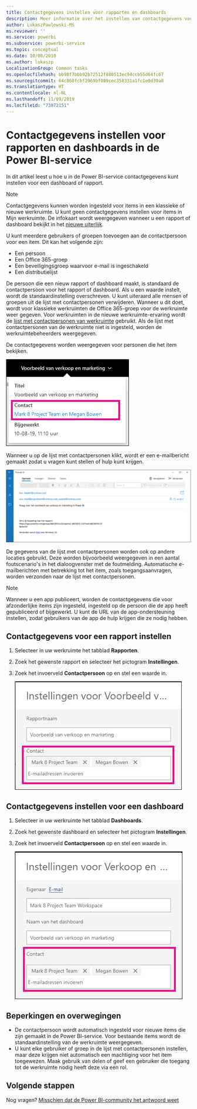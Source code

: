 ```yaml
---
title: Contactgegevens instellen voor rapporten en dashboards
description: Meer informatie over het instellen van contactgegevens voor rapporten en dashboards.
author: LukaszPawlowski-MS
ms.reviewer: ''
ms.service: powerbi
ms.subservice: powerbi-service
ms.topic: conceptual
ms.date: 10/08/2010
ms.author: lukaszp
LocalizationGroup: Common tasks
ms.openlocfilehash: bb98f7bbb92b72512f880513ec94ccb55d64fc67
ms.sourcegitcommit: 64c860fcbf2969bf089cec358331a1fc1e0d39a8
ms.translationtype: HT
ms.contentlocale: nl-NL
ms.lasthandoff: 11/09/2019
ms.locfileid: "73872151"
---
```

# <a name="set-contact-information-for-reports-and-dashboards-in-the-power-bi-service"></a>Contactgegevens instellen voor rapporten en dashboards in de Power BI-service
In dit artikel leest u hoe u in de Power BI-service contactgegevens kunt instellen voor een dashboard of rapport.

> [!NOTE]
> Contactgegevens kunnen worden ingesteld voor items in een klassieke of nieuwe werkruimte. U kunt geen contactgegevens instellen voor items in Mijn werkruimte. De infokaart wordt weergegeven wanneer u een rapport of dashboard bekijkt in het [nieuwe uiterlijk](service-new-look.md).

U kunt meerdere gebruikers of groepen toevoegen aan de contactpersoon voor een item. Dit kan het volgende zijn:
* Een persoon
* Een Office 365-groep
* Een beveiligingsgroep waarvoor e-mail is ingeschakeld
* Een distributielijst

De persoon die een nieuw rapport of dashboard maakt, is standaard de contactpersoon voor het rapport of dashboard. Als u een waarde instelt, wordt de standaardinstelling overschreven. U kunt uiteraard alle mensen of groepen uit de lijst met contactpersonen verwijderen. Wanneer u dit doet, wordt voor klassieke werkruimten de Office 365-groep voor de werkruimte weer gegeven. Voor werkruimten in de nieuwe werkruimte-ervaring wordt de [lijst met contactpersonen van werkruimte](service-create-the-new-workspaces.md#workspace-contact-list) gebruikt. Als de lijst met contactpersonen van de werkruimte niet is ingesteld, worden de werkruimtebeheerders weergegeven.

De contactgegevens worden weergegeven voor personen die het item bekijken. 

 ![contactpersoon servicerapport](media/service-item-contact/service-report-contact.png)

Wanneer u op de lijst met contactpersonen klikt, wordt er een e-mailbericht gemaakt zodat u vragen kunt stellen of hulp kunt krijgen. 

 ![e-mail contactpersonen voor service](media/service-item-contact/service-contact-email.png)
 
De gegevens van de lijst met contactpersonen worden ook op andere locaties gebruikt. Deze worden bijvoorbeeld weergegeven in een aantal foutscenario's in het dialoogvenster met de foutmelding. Automatische e-mailberichten met betrekking tot het item, zoals toegangsaanvragen, worden verzonden naar de lijst met contactpersonen. 

> [!NOTE]
> Wanneer u een app publiceert, worden de contactgegevens die voor afzonderlijke items zijn ingesteld, ingesteld op de persoon die de app heeft gepubliceerd of bijgewerkt. U kunt de URL van de app-ondersteuning instellen, zodat gebruikers van de app de hulp krijgen die ze nodig hebben.

## <a name="set-contact-information-for-a-report"></a>Contactgegevens voor een rapport instellen
1. Selecteer in uw werkruimte het tabblad **Rapporten**.
2. Zoek het gewenste rapport en selecteer het pictogram **Instellingen**.
3. Zoek het invoerveld **Contactpersoon** op en stel een waarde in.

     ![instelling voor contactpersoon servicerapport](media/service-item-contact/service-report-contact-setting.png)

## <a name="set-contact-information-for-a-dashboard"></a>Contactgegevens instellen voor een dashboard
1. Selecteer in uw werkruimte het tabblad **Dashboards**.
2. Zoek het gewenste dashboard en selecteer het pictogram **Instellingen**.
3. Zoek het invoerveld **Contactpersoon** op en stel een waarde in.

     ![instelling contactpersoon servicedashboard](media/service-item-contact/service-dashboard-contact-setting.png)

## <a name="limitations-and-considerations"></a>Beperkingen en overwegingen
* De contactpersoon wordt automatisch ingesteld voor nieuwe items die zijn gemaakt in de Power BI-service. Voor bestaande items wordt de standaardinstelling van de werkruimte weergegeven.
* U kunt elke gebruiker of groep in de lijst met contactpersonen instellen, maar deze krijgen niet automatisch een machtiging voor het item toegewezen. Maak gebruik van delen of geef een gebruiker die toegang tot de werkruimte nodig heeft deze via een rol. 


## <a name="next-steps"></a>Volgende stappen

Nog vragen? [Misschien dat de Power BI-community het antwoord weet](https://community.powerbi.com/)
